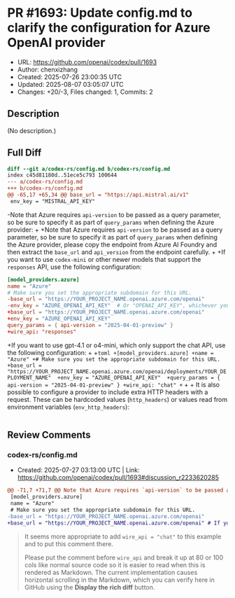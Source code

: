 # PR #1693: Update config.md to clarify the configuration for Azure OpenAI provider

- URL: https://github.com/openai/codex/pull/1693
- Author: chenxizhang
- Created: 2025-07-26 23:00:35 UTC
- Updated: 2025-08-07 03:05:07 UTC
- Changes: +20/-3, Files changed: 1, Commits: 2

## Description

(No description.)

## Full Diff

```diff
diff --git a/codex-rs/config.md b/codex-rs/config.md
index c45d81180d..51ece5c793 100644
--- a/codex-rs/config.md
+++ b/codex-rs/config.md
@@ -65,17 +65,34 @@ base_url = "https://api.mistral.ai/v1"
 env_key = "MISTRAL_API_KEY"
 ```
 
-Note that Azure requires `api-version` to be passed as a query parameter, so be sure to specify it as part of `query_params` when defining the Azure provider:
+
+Note that Azure requires `api-version` to be passed as a query parameter, so be sure to specify it as part of `query_params` when defining the Azure provider, please copy the endpoint from Azure AI Foundry and then extract the `base_url` and `api_version` from the endpoint carefully.
+
+If you want to use `codex-mini` or other newer models that support the `responses` API, use the following configuration:
 
 ```toml
 [model_providers.azure]
 name = "Azure"
 # Make sure you set the appropriate subdomain for this URL.
-base_url = "https://YOUR_PROJECT_NAME.openai.azure.com/openai"
-env_key = "AZURE_OPENAI_API_KEY"  # Or "OPENAI_API_KEY", whichever you use.
+base_url = "https://YOUR_PROJECT_NAME.openai.azure.com/openai" 
+env_key = "AZURE_OPENAI_API_KEY"  
 query_params = { api-version = "2025-04-01-preview" }
+wire_api: "responses"
 ```
 
+If you want to use gpt-4.1 or o4-mini, which only support the chat API, use the following configuration:
+
+```toml
+[model_providers.azure]
+name = "Azure"
+# Make sure you set the appropriate subdomain for this URL.
+base_url = "https://YOUR_PROJECT_NAME.openai.azure.com/openai/deployments/YOUR_DEPLOYMENT_NAME" 
+env_key = "AZURE_OPENAI_API_KEY" 
+query_params = { api-version = "2025-04-01-preview" }
+wire_api: "chat"
+```
+
+
 It is also possible to configure a provider to include extra HTTP headers with a request. These can be hardcoded values (`http_headers`) or values read from environment variables (`env_http_headers`):
 
 ```toml
```

## Review Comments

### codex-rs/config.md

- Created: 2025-07-27 03:13:00 UTC | Link: https://github.com/openai/codex/pull/1693#discussion_r2233620285

```diff
@@ -71,7 +71,7 @@ Note that Azure requires `api-version` to be passed as a query parameter, so be
 [model_providers.azure]
 name = "Azure"
 # Make sure you set the appropriate subdomain for this URL.
-base_url = "https://YOUR_PROJECT_NAME.openai.azure.com/openai"
+base_url = "https://YOUR_PROJECT_NAME.openai.azure.com/openai" # If you are using `chat` as the `wire_api` (e.g., when using models like `gpt-4o` or `o3-mini`), the `base_url` should be like **https://YOUR_PROJECT_NAME.openai.azure.com/openai/deployments/YOUR_DEPLOYMENT_NAME**. Please note that `codex-mini` has been onboarded into Azure AI Foundry, when using this model, set `wire_api` to `responses` and use a `base_url` like **https://YOUR_PROJECT_NAME.openai.azure.com/openai**. Be sure to copy the exact URL from Azure AI Foundry, as it may vary by region or deployment method.
```

> It seems more appropriate to add `wire_api = "chat"` to this example and to put this comment there.
> 
> Please put the comment before `wire_api` and break it up at 80 or 100 cols like normal source code so it is easier to read when this is rendered as Markdown. The current implementation causes horizontal scrolling in the Markdown, which you can verify here in GitHub using the **Display the rich diff** button.